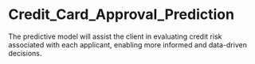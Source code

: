 # Credit_Card_Approval_Prediction

The predictive model will assist the client in evaluating credit risk associated with each applicant, enabling more informed and data-driven decisions. 
